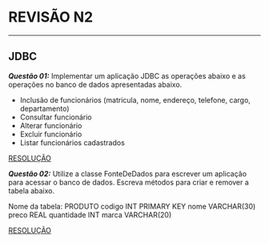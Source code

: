 # **REVISÃO N2**
---
## JDBC 
***Questão 01:*** Implementar um aplicação JDBC as operações abaixo e as operações no banco de dados apresentadas abaixo.

* Inclusão de funcionários (matricula, nome, endereço, telefone, cargo, departamento)
* Consultar funcionário
* Alterar funcionário
* Excluir funcionário
* Listar funcionários cadastrados

[RESOLUÇÃO](https://github.com/CaetanoMatheus/CSCRevisaoN2/blob/master/RevisaoN2/src/br/com/unialfa/ex01/dao/EmployeeDao.java)




***Questão 02:*** Utilize a classe FonteDeDados para escrever um aplicação para acessar o banco de dados. Escreva métodos para criar e remover a tabela abaixo.

Nome da tabela: PRODUTO
codigo INT PRIMARY KEY
nome VARCHAR(30)
preco REAL
quantidade INT
marca VARCHAR(20)

[RESOLUÇÃO](https://github.com/CaetanoMatheus/CSCRevisaoN2/blob/master/RevisaoN2/src/br/com/unialfa/ex02/DataSource.java)
